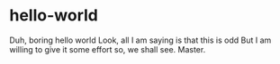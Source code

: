# hello-world
Duh, boring hello world
Look, all I am saying is that this is odd
But I am willing to give it some effort so, we shall see.
Master.
